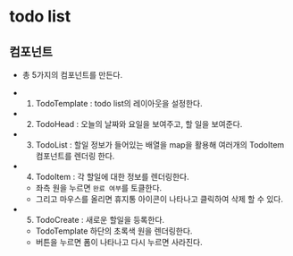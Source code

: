 # todo list

## 컴포넌트

- 총 5가지의 컴포넌트를 만든다.
- 1. TodoTemplate : todo list의 레이아웃을 설정한다.
- 2. TodoHead : 오늘의 날짜와 요일을 보여주고, 할 일을 보여준다.
- 3. TodoList : 할일 정보가 들어있는 배열을 map을 활용해 여러개의 TodoItem 컴포넌트를 렌더링 한다.
- 4. TodoItem : 각 할일에 대한 정보를 렌더링한다.

  - 좌측 원을 누르면 `완료 여부`를 토클한다.
  - 그리고 마우스를 올리면 휴지통 아이콘이 나타나고 클릭하여 삭제 할 수 있다.

- 5. TodoCreate : 새로운 할일을 등록한다.
  - TodoTemplate 하단의 초록색 원을 렌더링한다.
  - 버튼을 누르면 폼이 나타나고 다시 누르면 사라진다.
